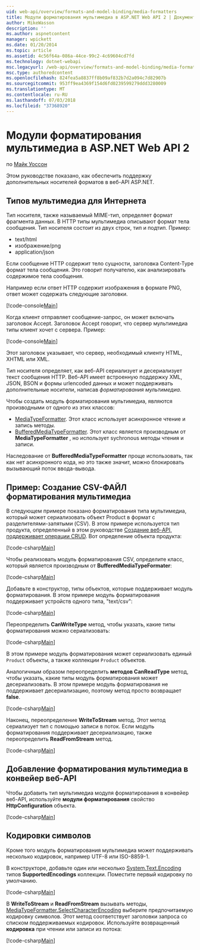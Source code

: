 ```yaml
---
uid: web-api/overview/formats-and-model-binding/media-formatters
title: Модули форматирования мультимедиа в ASP.NET Web API 2 | Документация Майкрософт
author: MikeWasson
description: ''
ms.author: aspnetcontent
manager: wpickett
ms.date: 01/20/2014
ms.topic: article
ms.assetid: 4c56f64a-086a-44ce-99c2-4c69604cd7fd
ms.technology: dotnet-webapi
msc.legacyurl: /web-api/overview/formats-and-model-binding/media-formatters
msc.type: authoredcontent
ms.openlocfilehash: 824fea5a8837ff8b09af832b7d2a094c7d82907b
ms.sourcegitcommit: 953ff9ea4369f154d6fd0239599279ddd3280009
ms.translationtype: MT
ms.contentlocale: ru-RU
ms.lasthandoff: 07/03/2018
ms.locfileid: "37368920"
---
```

<a name="media-formatters-in-aspnet-web-api-2"></a>Модули форматирования мультимедиа в ASP.NET Web API 2
====================
по [Майк Уоссон](https://github.com/MikeWasson)

Этом руководстве показано, как обеспечить поддержку дополнительных носителей форматов в веб-API ASP.NET.

## <a name="internet-media-types"></a>Типов мультимедиа для Интернета

Тип носителя, также называемый MIME-тип, определяет формат фрагмента данных. В HTTP типы мультимедиа описывают формат тела сообщения. Тип носителя состоит из двух строк, тип и подтип. Пример:

- text/html
- изображение/png
- application/json

Если сообщение HTTP содержит тело сущности, заголовка Content-Type формат тела сообщения. Это говорит получателю, как анализировать содержимое тела сообщения.

Например если ответ HTTP содержит изображения в формате PNG, ответ может содержать следующие заголовки.

[!code-console[Main](media-formatters/samples/sample1.cmd)]

Когда клиент отправляет сообщение-запрос, он может включать заголовок Accept. Заголовок Accept говорит, что сервер мультимедиа типы клиент хочет с сервера. Пример:

[!code-console[Main](media-formatters/samples/sample2.cmd)]

Этот заголовок указывает, что сервер, необходимый клиенту HTML, XHTML или XML.

Тип носителя определяет, как веб-API сериализует и десериализует текст сообщения HTTP. Веб-API имеет встроенную поддержку XML, JSON, BSON и формы urlencoded данных и может поддерживать дополнительные носители, написав *форматирования мультимедиа*.

Чтобы создать модуль форматирования мультимедиа, являются производными от одного из этих классов:

- [MediaTypeFormatter](https://msdn.microsoft.com/library/system.net.http.formatting.mediatypeformatter.aspx). Этот класс использует асинхронное чтение и запись методы.
- [BufferedMediaTypeFormatter](https://msdn.microsoft.com/library/system.net.http.formatting.bufferedmediatypeformatter.aspx). Этот класс является производным от **MediaTypeFormatter** , но использует sychronous методы чтения и записи.

Наследование от **BufferedMediaTypeFormatter** проще использовать, так как нет асинхронного кода, но это также значит, можно блокировать вызывающий поток ввода-вывода.

## <a name="example-creating-a-csv-media-formatter"></a>Пример: Создание CSV-ФАЙЛ форматирования мультимедиа

В следующем примере показано форматирования типа мультимедиа, который может сериализовать объект Product в формат с разделителями-запятыми (CSV). В этом примере используется тип продукта, определенный в этом руководстве [Создание веб-API, поддерживает операции CRUD](../older-versions/creating-a-web-api-that-supports-crud-operations.md). Вот определение объекта продукта:

[!code-csharp[Main](media-formatters/samples/sample3.cs)]

Чтобы реализовать модуль форматирования CSV, определите класс, который является производным от **BufferedMediaTypeFormater**:

[!code-csharp[Main](media-formatters/samples/sample4.cs)]

Добавьте в конструктор, типы объектов, которые поддерживает модуль форматирования. В этом примере модуль форматирования поддерживает устройств одного типа, &quot;text/csv&quot;:

[!code-csharp[Main](media-formatters/samples/sample5.cs)]

Переопределить **CanWriteType** метод, чтобы указать, какие типы форматирования можно сериализовать:

[!code-csharp[Main](media-formatters/samples/sample6.cs)]

В этом примере модуль форматирования может сериализовать единый `Product` объекты, а также коллекции `Product` объектов.

Аналогичным образом переопределить **методов CanReadType** метод, чтобы указать, какие типы модуль форматирования может десериализовать. В этом примере модуль форматирования не поддерживает десериализацию, поэтому метод просто возвращает **false**.

[!code-csharp[Main](media-formatters/samples/sample7.cs)]

Наконец, переопределение **WriteToStream** метод. Этот метод сериализует тип с помощью записи в поток. Если модуль форматирования поддерживает десериализацию, также переопределить **ReadFromStream** метод.

[!code-csharp[Main](media-formatters/samples/sample8.cs)]

## <a name="adding-a-media-formatter-to-the-web-api-pipeline"></a>Добавление форматирования мультимедиа в конвейер веб-API

Чтобы добавить тип мультимедиа модуля форматирования в конвейер веб-API, используйте **модули форматирования** свойство **HttpConfiguration** объекта.

[!code-csharp[Main](media-formatters/samples/sample9.cs)]

## <a name="character-encodings"></a>Кодировки символов

Кроме того модуль форматирования мультимедиа может поддерживать несколько кодировок, например UTF-8 или ISO-8859-1.

В конструкторе, добавьте один или несколько [System.Text.Encoding](https://msdn.microsoft.com/library/system.text.encoding.aspx) типов **SupportedEncodings** коллекции. Поместите первый кодировку по умолчанию.

[!code-csharp[Main](media-formatters/samples/sample10.cs?highlight=6-7)]

В **WriteToStream** и **ReadFromStream** вызывать методы, [MediaTypeFormatter.SelectCharacterEncoding](https://msdn.microsoft.com/library/hh969054.aspx) выберите предпочитаемую кодировку символов. Этот метод соответствует заголовки запроса со списком поддерживаемых кодировок. Используйте возвращенный **кодировка** при чтении или записи из потока:

[!code-csharp[Main](media-formatters/samples/sample11.cs?highlight=3,5)]
